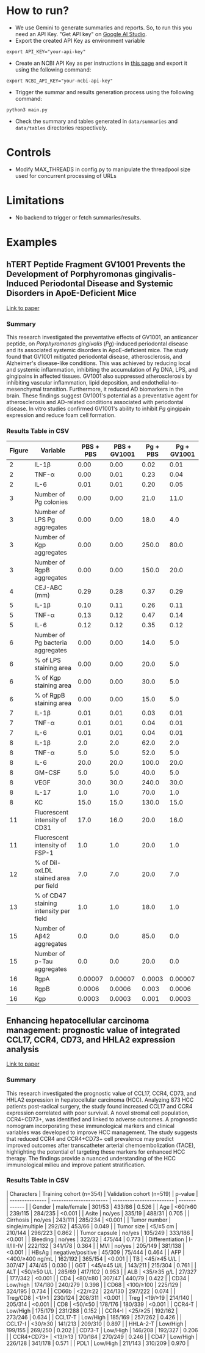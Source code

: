 # How to run?

- We use Gemini to generate summaries and reports. So, to run this you need an API Key. "Get API key" on [Google AI Studio](aistudio.google.com/app/apikey).
- Export the created API Key as environment variable

```
export API_KEY="your-api-key"
```

- Create an NCBI API Key as per instructions in [this page](https://ncbiinsights.ncbi.nlm.nih.gov/2017/11/02/new-api-keys-for-the-e-utilities/) and export it using the following command:

```
export NCBI_API_KEY="your-ncbi-api-key"
```

- Trigger the summar and results generation process using the following command:

```
python3 main.py
```

- Check the summary and tables generated in `data/summaries` and `data/tables` directories respectively.

# Controls

- Modify MAX_THREADS in config.py to manipulate the threadpool size used for concurrent processing of URLs

# Limitations

- No backend to trigger or fetch summaries/results.

# Examples

## hTERT Peptide Fragment GV1001 Prevents the Development of Porphyromonas gingivalis-Induced Periodontal Disease and Systemic Disorders in ApoE-Deficient Mice

[Link to paper](https://pubmed.ncbi.nlm.nih.gov/38892314/)

### Summary

This research investigated the preventative effects of GV1001, an anticancer peptide, on _Porphyromonas gingivalis_ (_Pg_)-induced periodontal disease and its associated systemic disorders in ApoE-deficient mice. The study found that GV1001 mitigated periodontal disease, atherosclerosis, and Alzheimer's disease-like conditions. This was achieved by reducing local and systemic inflammation, inhibiting the accumulation of _Pg_ DNA, LPS, and gingipains in affected tissues. GV1001 also suppressed atherosclerosis by inhibiting vascular inflammation, lipid deposition, and endothelial-to-mesenchymal transition. Furthermore, it reduced AD biomarkers in the brain. These findings suggest GV1001's potential as a preventative agent for atherosclerosis and AD-related conditions associated with periodontal disease. In vitro studies confirmed GV1001's ability to inhibit _Pg_ gingipain expression and reduce foam cell formation.

### Results Table in CSV

| Figure | Variable                               | PBS + PBS | PBS + GV1001 | Pg + PBS | Pg + GV1001 |
| ------ | -------------------------------------- | --------- | ------------ | -------- | ----------- |
| 2      | IL-1β                                  | 0.00      | 0.00         | 0.02     | 0.01        |
| 2      | TNF-α                                  | 0.00      | 0.01         | 0.23     | 0.04        |
| 2      | IL-6                                   | 0.01      | 0.01         | 0.20     | 0.05        |
| 3      | Number of Pg colonies                  | 0.00      | 0.00         | 21.0     | 11.0        |
| 3      | Number of LPS Pg aggregates            | 0.00      | 0.00         | 18.0     | 4.0         |
| 3      | Number of Kgp aggregates               | 0.00      | 0.00         | 250.0    | 80.0        |
| 3      | Number of RgpB aggregates              | 0.00      | 0.00         | 150.0    | 20.0        |
| 4      | CEJ-ABC (mm)                           | 0.29      | 0.28         | 0.37     | 0.29        |
| 5      | IL-1β                                  | 0.10      | 0.11         | 0.26     | 0.11        |
| 5      | TNF-α                                  | 0.13      | 0.12         | 0.47     | 0.14        |
| 5      | IL-6                                   | 0.12      | 0.12         | 0.35     | 0.12        |
| 6      | Number of Pg bacteria aggregates       | 0.00      | 0.00         | 14.0     | 5.0         |
| 6      | % of LPS staining area                 | 0.00      | 0.00         | 20.0     | 5.0         |
| 6      | % of Kgp staining area                 | 0.00      | 0.00         | 30.0     | 5.0         |
| 6      | % of RgpB staining area                | 0.00      | 0.00         | 15.0     | 5.0         |
| 7      | IL-1β                                  | 0.01      | 0.01         | 0.03     | 0.01        |
| 7      | TNF-α                                  | 0.01      | 0.01         | 0.04     | 0.01        |
| 7      | IL-6                                   | 0.01      | 0.01         | 0.04     | 0.01        |
| 8      | IL-1β                                  | 2.0       | 2.0          | 62.0     | 2.0         |
| 8      | TNF-α                                  | 5.0       | 5.0          | 52.0     | 5.0         |
| 8      | IL-6                                   | 20.0      | 20.0         | 100.0    | 20.0        |
| 8      | GM-CSF                                 | 5.0       | 5.0          | 40.0     | 5.0         |
| 8      | VEGF                                   | 30.0      | 30.0         | 240.0    | 30.0        |
| 8      | IL-17                                  | 1.0       | 1.0          | 70.0     | 1.0         |
| 8      | KC                                     | 15.0      | 15.0         | 130.0    | 15.0        |
| 11     | Fluorescent intensity of CD31          | 17.0      | 16.0         | 20.0     | 16.0        |
| 11     | Fluorescent intensity of FSP-1         | 1.0       | 1.0          | 20.0     | 1.0         |
| 12     | % of Dil-oxLDL stained area per field  | 7.0       | 7.0          | 20.0     | 7.0         |
| 13     | % of CD47 staining intensity per field | 1.0       | 1.0          | 18.0     | 1.0         |
| 15     | Number of Aβ42 aggregates              | 0.0       | 0.0          | 85.0     | 0.0         |
| 15     | Number of p-Tau aggregates             | 0.0       | 0.0          | 20.0     | 0.0         |
| 16     | RgpA                                   | 0.00007   | 0.00007      | 0.0003   | 0.00007     |
| 16     | RgpB                                   | 0.0006    | 0.0006       | 0.003    | 0.0006      |
| 16     | Kgp                                    | 0.0003    | 0.0003       | 0.001    | 0.0003      |

## Enhancing hepatocellular carcinoma management: prognostic value of integrated CCL17, CCR4, CD73, and HHLA2 expression analysis

[Link to paper](https://pubmed.ncbi.nlm.nih.gov/38914802/)

### Summary

This research investigated the prognostic value of CCL17, CCR4, CD73, and HHLA2 expression in hepatocellular carcinoma (HCC). Analyzing 873 HCC patients post-radical surgery, the study found increased CCL17 and CCR4 expression correlated with poor survival. A novel stromal cell population, CCR4+CD73+, was identified and linked to adverse outcomes. A prognostic nomogram incorporating these immunological markers and clinical variables was developed to improve HCC management. The study suggests that reduced CCR4 and CCR4+CD73+ cell prevalence may predict improved outcomes after transcatheter arterial chemoembolization (TACE), highlighting the potential of targeting these markers for enhanced HCC therapy. The findings provide a nuanced understanding of the HCC immunological milieu and improve patient stratification.

### Results Table in CSV

| Characters      | Training cohort (n=354) | Validation cohort (n=519) | p-value |
| --------------- | ----------------------- | ------------------------- | ------- | ------ |
| Gender          | male/female             | 301/53                    | 433/86  | 0.526  |
| Age             | <60/≥60                 | 239/115                   | 284/235 | <0.001 |
| Asite           | no/yes                  | 335/19                    | 488/31  | 0.705  |
| Cirrhosis       | no/yes                  | 243/111                   | 285/234 | <0.001 |
| Tumor number    | single/multiple         | 292/62                    | 453/66  | 0.049  |
| Tumor size      | <5/≥5 cm                | 210/144                   | 296/223 | 0.862  |
| Tumor capsule   | no/yes                  | 105/249                   | 333/186 | <0.001 |
| Bleeding        | no/yes                  | 322/32                    | 475/44  | 0.773  |
| Differentiation | I-II/III-IV             | 222/132                   | 341/178 | 0.364  |
| MVI             | no/yes                  | 205/149                   | 381/138 | <0.001 |
| HBsAg           | negative/positive       | 45/309                    | 75/444  | 0.464  |
| AFP             | <400/≥400 ng/mL         | 162/192                   | 365/154 | <0.001 |
| TB              | <45/≥45 U/L             | 307/47                    | 474/45  | 0.030  |
| GGT             | <45/≥45 U/L             | 143/211                   | 215/304 | 0.761  |
| ALT             | <50/≥50 U/L             | 285/69                    | 417/102 | 0.953  |
| ALB             | <35/≥35 g/L             | 27/327                    | 177/342 | <0.001 |
| CD4             | <80/≥80                 | 307/47                    | 440/79  | 0.422  |
| CD34            | Low/high                | 174/180                   | 240/279 | 0.398  |
| CD68            | <100/≥100               | 225/129                   | 324/195 | 0.734  |
| CD66b           | <22/≥22                 | 224/130                   | 297/222 | 0.074  |
| Treg/CD8        | <1/≥1                   | 230/124                   | 208/311 | <0.001 |
| Treg            | <19/≥19                 | 214/140                   | 205/314 | <0.001 |
| CD8             | <50/≥50                 | 178/176                   | 180/339 | <0.001 |
| CCR4-T          | Low/High                | 175/179                   | 231/288 | 0.152  |
| CCR4-I          | <25/≥25                 | 192/162                   | 273/246 | 0.634  |
| CCL17-T         | Low/High                | 185/169                   | 257/262 | 0.426  |
| CCL17-I         | <30/≥30                 | 141/213                   | 209/310 | 0.897  |
| HHLA-2-T        | Low/High                | 199/155                   | 269/250 | 0.202  |
| CD73-T          | Low/High                | 146/208                   | 192/327 | 0.206  |
| CCR4+CD73+      | <13/≥13                 | 170/184                   | 270/249 | 0.246  |
| CD47            | Low/High                | 226/128                   | 341/178 | 0.571  |
| PDL1            | Low/High                | 211/143                   | 310/209 | 0.970  |
